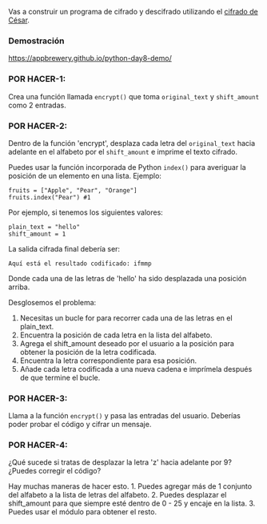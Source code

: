 Vas a construir un programa de cifrado y descifrado utilizando el [cifrado de César](https://es.wikipedia.org/wiki/Cifrado_C%C3%A9sar).

### Demostración
https://appbrewery.github.io/python-day8-demo/

### POR HACER-1: 
Crea una función llamada `encrypt()` que toma `original_text` y `shift_amount` como 2 entradas.

### POR HACER-2: 
Dentro de la función 'encrypt', desplaza cada letra del `original_text` hacia adelante en el alfabeto por el `shift_amount` e imprime el texto cifrado.

Puedes usar la función incorporada de Python `index()` para averiguar la posición de un elemento en una lista. Ejemplo:
```
fruits = ["Apple", "Pear", "Orange"]
fruits.index("Pear") #1
```

Por ejemplo, si tenemos los siguientes valores:
```
plain_text = "hello"
shift_amount = 1
```
La salida cifrada final debería ser:

`Aquí está el resultado codificado: ifmmp`

Donde cada una de las letras de 'hello' ha sido desplazada una posición arriba.

<div class="hint">
Desglosemos el problema:

  1. Necesitas un bucle for para recorrer cada una de las letras en el plain_text.
  2. Encuentra la posición de cada letra en la lista del alfabeto.
3. Agrega el shift_amount deseado por el usuario a la posición para obtener la posición de la letra codificada.
4. Encuentra la letra correspondiente para esa posición.
5. Añade cada letra codificada a una nueva cadena e imprímela después de que termine el bucle.

</div>


### POR HACER-3: 
Llama a la función `encrypt()` y pasa las entradas del usuario. Deberías poder probar el código y cifrar un mensaje.


### POR HACER-4: 
¿Qué sucede si tratas de desplazar la letra 'z' hacia adelante por 9? ¿Puedes corregir el código?

<div class="hint">
  Hay muchas maneras de hacer esto.
1. Puedes agregar más de 1 conjunto del alfabeto a la lista de letras del alfabeto.
2. Puedes desplazar el shift_amount para que siempre esté dentro de 0 - 25 y encaje en la lista.
3. Puedes usar el módulo para obtener el resto.
</div>